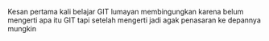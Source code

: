 Kesan 
pertama kali belajar GIT lumayan membingungkan karena belum mengerti apa  itu GIT tapi setelah mengerti jadi agak penasaran ke depannya mungkin  
